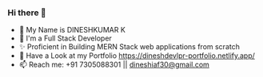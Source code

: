 ### Hi there 👋

- 🔭 My Name is DINESHKUMAR K
- 🌱 I'm a Full Stack Developer
- ✨ Proficient in Building MERN Stack web applications from scratch
- 🔗 Have a Look at my Portfolio https://dineshdevlpr-portfolio.netlify.app/
- 📫 Reach me: +91 7305088301 || dineshiaf30@gmail.com
